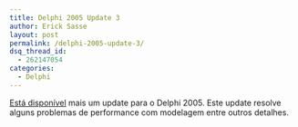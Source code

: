 ```yaml
---
title: Delphi 2005 Update 3
author: Erick Sasse
layout: post
permalink: /delphi-2005-update-3/
dsq_thread_id:
  - 262147054
categories:
  - Delphi
---
```

[Est&aacute; dispon&iacute;vel][1] mais um update para o Delphi 2005. Este update resolve alguns problemas de performance com modelagem entre outros detalhes.

 [1]: http://bdn.borland.com/article/0,1410,33069,00.html